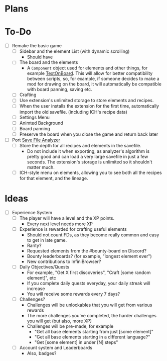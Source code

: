 # Plans


# To-Do

- [ ] Remake the basic game
  * [ ] Sidebar and the element List (with dynamic scrolling)
    - Should have 
  * [ ] The board and the elements
    - A `Component` object used for elements and other things, for example [TextOnBoard](https://github.com/InfiniteCraftCommunity/userscripts/tree/master/userscripts/TextOnBoard). This will allow for better compatibility between scripts, so, for example, if someone decides to make a mod for drawing on the board, it will automatically be compatible with board panning, saving etc.
  * [ ] Crafting
  * [ ] Use extension's unlimited storage to store elements and recipes.
  * [ ] When the user installs the extension for the first time, automatically import the old savefile. (including ICH's recipe data)
  * [ ] Settings Menu
  * [ ] Animted Background
  * [ ] Board panning
  * [ ] Preserve the board when you close the game and return back later
- [ ] Port [Save File Analyzer](https://infinibrowser.zptr.cc/analyzer)
  * [ ] Store the depth for all recipes and elements in the savefile.
    - Do not include it when exporting, as analyzer's algorithm is pretty good and can load a very large savefile in just a few seconds. The extension's storage is unlimited so it shouldn't matter much.
  * [ ] ICH-style menu on elements, allowing you to see both all the recipes for that element, and the lineage.

# Ideas

- [ ] Experience System
  * [ ] The player will have a level and the XP points.
    - Every next level needs more XP
  * [ ] Experience is rewarded for crafting useful elements
    - Should not count FDs, as they become really common and easy to get in late game.
    - Rarity?
    - Requested elements from the #bounty-board on Discord?
    - Bounty leaderboards? (for example, "longest element ever")
    - New contributions to InfiniBrowser?
  * [ ] Daily Objectives/Quests
    - For example, "Get X first discoveries", "Craft [some random element]", etc
    - If you complete daily quests everyday, your daily streak will increase
    - You will receive some rewards every 7 days?
  * [ ] Challenges?
    - Challenges will be unlockables that you will get from various rewards
    - The more challenges you've completed, the harder challenges you will get (but also, more XP)
    - Challenges will be pre-made, for example
      * "Get all base elements starting from just [some element]"
      * "Get all base elements starting in a different language?"
      * "Get [some element] in under [N] steps"
  * [ ] Account system and Leaderboards
    - Also, badges?
